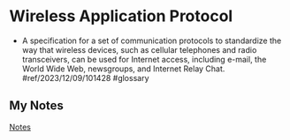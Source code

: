 # Wireless Application Protocol
- A specification for a set of communication protocols to standardize the way that wireless devices, such as cellular telephones and radio transceivers, can be used for Internet access, including e-mail, the World Wide Web, newsgroups, and Internet Relay Chat. #ref/2023/12/09/101428 #glossary 
## My Notes
[Notes](mynotes/wireless-application-protocol-notes.md)
